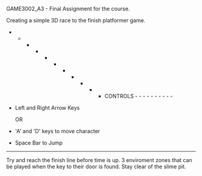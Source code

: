 GAME3002_A3 - Final Assignment for the course.

Creating a simple 3D race to the finish platformer game.

- - - - - - - - - - - CONTROLS - - - - - - - - - -

- Left and Right Arrow Keys

	OR

- 'A' and 'D' keys to move character

- Space Bar to Jump

- - - - - - - - - - - - - - - - - - - - - - - - - - - - - -

Try and reach the finish line before time is up.
3 enviroment zones that can be played when the key to their door is found.
Stay clear of the slime pit.